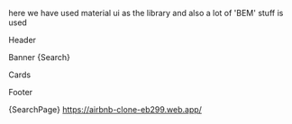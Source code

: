 <!-- here we plan what we gonna do -->

here we have used material ui as the library and also a lot of 'BEM' stuff is used

Header

Banner
{Search}

Cards

Footer

{SearchPage}
https://airbnb-clone-eb299.web.app/

